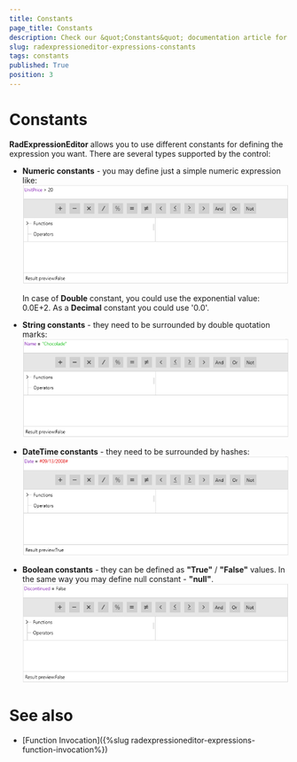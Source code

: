 ```yaml
---
title: Constants
page_title: Constants
description: Check our &quot;Constants&quot; documentation article for the RadExpressionEditor WPF control.
slug: radexpressioneditor-expressions-constants
tags: constants
published: True
position: 3
---
```


# Constants

__RadExpressionEditor__ allows you to use different constants for defining the expression you want. There are several types supported by the control:

* __Numeric constants__ - you may define just a simple numeric expression like:
        
![](images/RadExpressionEditor_NumericConstants.png)

	In case of __Double__ constant, you could use the exponential value: 0.0E+2. As a __Decimal__ constant you could use '0.0'. 

* __String constants__ - they need to be surrounded by double quotation marks:
        
![](images/RadExpressionEditor_StringConstants.png)


* __DateTime constants__ - they need to be surrounded by hashes:
         
![](images/RadExpressionEditor_DataTimeConstants.png)


* __Boolean constants__ - they can be defined as __"True"__ / __"False"__ values. In the same way you may define null constant - __"null"__.
         
![](images/RadExpressionEditor_BooleanConstants.png)

# See also

* [Function Invocation]({%slug radexpressioneditor-expressions-function-invocation%})




